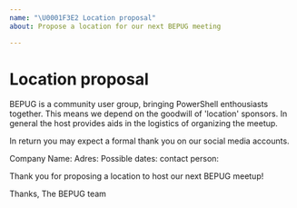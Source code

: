 ```yaml
---
name: "\U0001F3E2 Location proposal"
about: Propose a location for our next BEPUG meeting

---
```


# Location proposal

BEPUG is a community user group, bringing PowerShell enthousiasts together. This means we depend on the goodwill of 'location' sponsors.
In general the host provides aids in the logistics of organizing the meetup.

In return you may expect a formal thank you on our social media accounts.

Company Name: <COMPANY NAMES>
Adres: <COMPANY ADDRESS>
Possible dates: <POSSIBLE DATES>
contact person: <CONTACT PERSON>

Thank you for proposing a location to host our next BEPUG meetup!


Thanks,
The BEPUG team